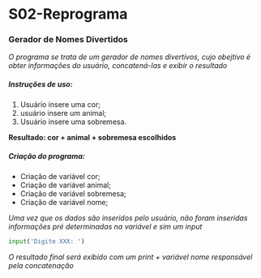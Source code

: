 # S02-Reprograma
### Gerador de Nomes Divertidos

_O programa se trata de um gerador de nomes divertivos, cujo obejtivo é obter informações do usuário, concatená-las e exibir o resultado_
 
##### Instruções de uso:

1. Usuário insere uma cor;
2. usuário insere um animal;
3. Usuário insere uma sobremesa.

**Resultado: cor + animal + sobremesa escolhidos**

##### Criação do programa:

* Criação de variável cor;
* Criação de variável animal;
* Criação de variável sobremesa;
* Criação de variável nome;

_Uma vez que os dados são inseridos pelo usuário, não foram inseridas informações pré determinadas na variável e sim um input_

~~~python
input('Digite XXX: ')
~~~

_O resultado final será exibido com um print + variável nome responsável pela concatenação_

